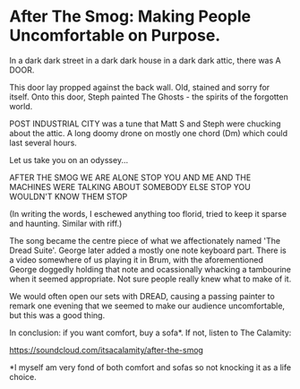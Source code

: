 # After The Smog: Making People Uncomfortable on Purpose. 

In a dark dark street in a dark dark house in a dark dark attic, there was A DOOR.

This door lay propped against the back wall. Old, stained and sorry for itself. Onto this door, Steph painted The Ghosts - the spirits of the forgotten world.

POST INDUSTRIAL CITY was a tune that Matt S and Steph were chucking about the attic. A long doomy drone on mostly one chord (Dm) which could last several hours. 

Let us take you on an odyssey...

AFTER THE SMOG WE ARE ALONE STOP YOU AND ME AND THE MACHINES WERE TALKING ABOUT SOMEBODY ELSE STOP YOU WOULDN'T KNOW THEM STOP

(In writing the words, I eschewed anything too florid, tried to keep it sparse and haunting. Similar with riff.) 

The song became the centre piece of what we affectionately named 'The Dread Suite'. George later added a mostly one note keyboard part. There is a video somewhere of us playing it in Brum, with the aforementioned George doggedly holding that note and ocassionally whacking a tambourine when it seemed appropriate. Not sure people really knew what to make of it.

We would often open our sets with DREAD, causing a passing painter to remark one evening that we seemed to make our audience uncomfortable, but this was a good thing. 

In conclusion: if you want comfort, buy a sofa*. If not, listen to The Calamity:

https://soundcloud.com/itsacalamity/after-the-smog

*I myself am very fond of both comfort and sofas so not knocking it as a life choice. 
